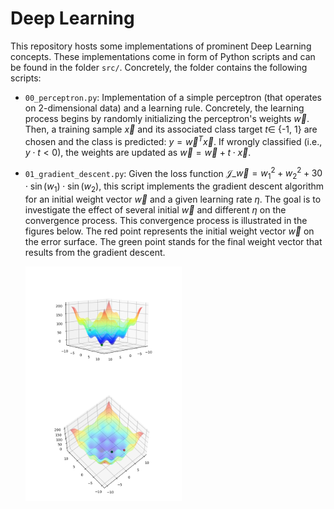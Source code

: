 # Deep Learning

This repository hosts some implementations of prominent Deep Learning concepts. These implementations come in form of Python scripts and can be found in the folder `src/`. Concretely, the folder contains the following scripts:

-  `00_perceptron.py`: Implementation of a simple perceptron (that operates on 2-dimensional data) and a learning rule. Concretely, the learning process begins by randomly initializing the perceptron's weights $\vec w$. Then, a training sample $\vec x$ and its associated class target $t \in$ {-1, 1} are chosen and the class is predicted: $y = \vec w^{T}\vec x$. If wrongly classified (i.e., $y \cdot t < 0$), the weights are updated as $\vec w = \vec w + t \cdot \vec x$.

- `01_gradient_descent.py`: Given the loss function $\mathcal{J}\_{\vec{w}} = w_1^2 + w_2^2 + 30 \cdot \sin(w_1) \cdot \sin(w_2)$, this script implements the gradient descent algorithm for an initial weight vector $\vec w$ and a given learning rate $\eta$. The goal is to investigate the effect of several initial $\vec w$ and different $\eta$ on the convergence process. This convergence process is illustrated in the figures below. The red point represents the initial weight vector $\vec w$ on the error surface. The green point stands for the final weight vector that results from the gradient descent.

   <img
    src="/imgs/01_gd_view1.png"
    width="250"
    align="left">
    
    <img
    src="/imgs/01_gd_view2.png"
    width="250">



